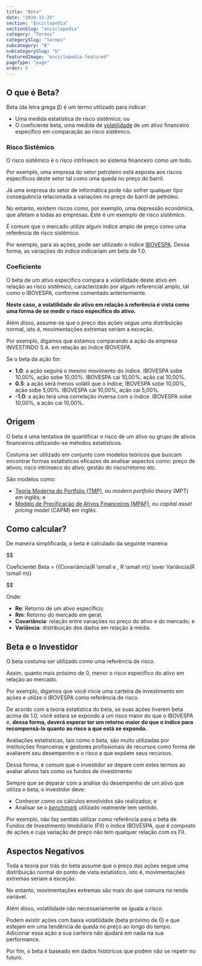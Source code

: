 ```yaml
---
title: "Beta"
date: "2019-11-25"
section: "Enciclopédia"
sectionSlug: "enciclopedia"
category: "Termos"
categorySlug: "termos"
subcategory: "B"
subcategorySlug: "b"
featuredImage: "enciclopedia-featured"
pageType: "page"
order: 0
---
```


## O que é Beta?



Beta (da letra grega β) é um termo utilizado para indicar:

- Uma medida estatística de risco sistêmico; ou
- O coeficiente beta, uma medida de [volatilidade](enciclopedia/termos/v/volatilidade) de um ativo financeiro específico em comparação ao risco sistêmico.

### Risco Sistêmico

O risco sistêmico é o risco intrÍnseco ao sistema financeiro como um todo.

Por exemplo, uma empresa do setor petroleiro está exposta aos riscos específicos deste setor tal como uma queda no preço do barril.

Já uma empresa do setor de informática pode não sofrer qualquer tipo consequência relacionada a variações no preço do barril de petróleo.

No entanto, existem riscos como, por exemplo, uma depressão econômica, que afetam a todas as empresas. Este é um exemplo de risco sistêmico.

É comum que o mercado utilize algum índice amplo de preço como uma referência de risco sistêmico.

Por exemplo, para as ações, pode ser utilizado o índice [IBOVESPA](/enciclopedia/termos/i/ibovespa). Dessa forma, as variações do índice indicariam um beta de 1.0.

### Coeficiente

O beta de um ativo específico compara a volatilidade deste ativo em relação ao risco sistêmico, caracterizado por algum referencial amplo, tal como o IBOVESPA, conforme comentado anteriormente.

**Neste caso, a volatilidade do ativo em relação à referência é vista como uma forma de se medir o risco especifíco do ativo.**

Além disso, assume-se que o preço das ações segue uma distribuição normal, isto é, movimentações extremas seriam a exceção.

Por exemplo, digamos que estamos comparando a ação da empresa INVESTINDO S.A. em relação ao índice IBOVESPA.

Se o beta da ação for:

- **1.0**: a ação seguirá o mesmo movimento do índice. IBOVESPA sobe 10,00%, ação sobe 10,00%. IBOVESPA cai 10,00%, ação cai 10,00%.
- **0.5**: a ação será menos volátil que o índice; IBOVESPA sobe 10,00%, ação sobe 5,00%. IBOVESPA cai 10,00%, ação cai 5,00%.
- **-1.0**: a ação terá uma correlação inversa com o índice. IBOVESPA sobe 10,00%, a ação cai 10,00%.


## Origem

O beta é uma tentativa de quantificar o risco de um ativo ou grupo de ativos financeiros utilizando-se métodos estatísticos.

Costuma ser utilizado em conjunto com modelos teóricos que buscam encontrar formas estatísticas eficazes de analisar aspectos como: preço de ativos; risco intrínseco do ativo; gestão do risco/retorno etc. 

São modelos como:

- [Teoria Moderna do Portfolio (TMP)](/enciclopedia/termos/t/teoria-moderna-do-portfolio), ou *modern portfolio theory* (MPT) em inglês; e
- [Modelo de Precificação de Ativos Financeiros (MPAF)](/enciclopedia/termos/m/mpaf), ou *capital asset pricing model* (CAPM) em inglês.


## Como calcular?

De maneira simplificada, o beta é calculado da seguinte maneira:

$$

Coeficiente\ Beta = {{Covariância(R \small e , R \small m)} \over Variância(R \small m)}

$$

Onde:


- **Re**: Retorno de um ativo específico;
- **Rm**: Retorno do mercado em geral;
- **Covariância**: relação entre variações no preço do ativo e do mercado; e
- **Variância**: distribuição dos dados em relação à média.

## Beta e o Investidor

O beta costuma ser utilizado como uma referência de risco.

Assim, quanto mais próximo de 0, menor o risco específico do ativo em relação ao mercado.

Por exemplo, digamos que você inicie uma carteira de investimento em ações e utilize o IBOVESPA como referência de risco.

De acordo com a teoria estatística do beta, se suas ações tiverem beta acima de 1.0, você estará se expondo a um risco maior do que o IBOVESPA e, **dessa forma, deverá esperar ter um retorno maior do que o índice para recompensá-lo quanto ao risco a que está se expondo.**

Avaliações estatísticas, tais como o beta, são muito utilizadas por instituições financeiras e gestores profissionais de recursos como forma de avaliarem seu desempenho e o risco a que expõem seus recursos.

Dessa forma, é comum que o investidor se depare com estes termos ao avaliar ativos tais como os fundos de investimento

Sempre que se deparar com a análise do desempenho de um ativo que utiliza o beta, o investidor deve:

- Conhecer como os cálculos envolvidos são realizados; e
- Analisar se o [*benchmark*](/enciclopedia/termos/b/benchmark) utilizado realmente tem sentido.


Por exemplo, não faz sentido utilizar como referência para o beta de Fundos de Investimento Imobiliário (FII) o índice IBOVESPA, que é composto de ações e cuja variação de preço não tem qualquer relação com os FII.

## Aspectos Negativos

Toda a teoria por trás do beta assume que o preço das ações segue uma distribuição normal do ponto de vista estatístico, isto é, movimentações extremas seriam a exceção.

No entanto, movimentações extremas são mais do que comuns na renda variável.

Além disso, volatilidade não necessariamente se iguala a risco.

Podem existir ações com baixa volatilidade (beta próximo de 0) e que estejam em uma tendência de queda no preço ao longo do tempo. Adicionar essa ação a sua carteira não ajudará em nada na sua performance.

Por fim, o beta é baseado em dados históricos que podem não se repetir no futuro.

